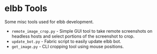 # elbb Tools

Some misc tools used for elbb development.

* `remote_image_crop.py` - Simple GUI tool to take remote screenshots on headless hosts and select portions of the screenshot to crop.
* `update_bot.py` - Fabric script to easily update elbb bot.
* `get_image.py` - CLI cropping tool using mouse positions.
